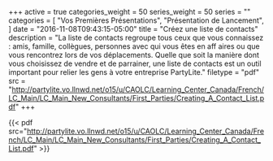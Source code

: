 +++
active = true
categories_weight = 50
series_weight = 50
series = ""
categories = [
  "Vos Premières Présentations",
  "Présentation de Lancement",
]
date = "2016-11-08T09:43:15-05:00"
title = "Créez une liste de contacts"
description = "La liste de contacts regroupe tous ceux que vous connaissez : amis, famille, collègues, personnes avec qui vous êtes en aff aires ou que vous rencontrez lors de vos déplacements. Quelle que soit la manière dont vous choisissez de vendre et de parrainer, une liste de contacts est un outil important pour relier les gens à votre entreprise PartyLite."
filetype = "pdf"
src = "http://partylite.vo.llnwd.net/o15/u/CAOLC/Learning_Center_Canada/French/LC_Main/LC_Main_New_Consultants/First_Parties/Creating_A_Contact_List.pdf"
+++

{{< pdf src="http://partylite.vo.llnwd.net/o15/u/CAOLC/Learning_Center_Canada/French/LC_Main/LC_Main_New_Consultants/First_Parties/Creating_A_Contact_List.pdf" >}}
